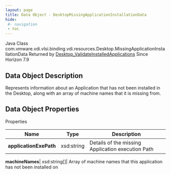 ```yaml
---
layout: page
title: Data Object - DesktopMissingApplicationInstallationData
hide:
 #- navigation
 - toc
---
```






Java Class
    com.vmware.vdi.vlsi.binding.vdi.resources.Desktop.MissingApplicationInstallationData
Returned by
     [Desktop_ValidateInstalledApplications](vdi.resources.Desktop.md#validateInstalledApplications)
Since 
    Horizon 7.9

## Data Object Description 

Represents information about an Application that has not been installed in the Desktop, along with an array of machine names that it is missing from. 

## Data Object Properties

Properties

Name |  Type |  Description   
---|---|---  
**applicationExePath**|  xsd:string|  Details of the missing Application execution Path   
  
**machineNames**|  xsd:string[]|  Array of machine names that this application has not been installed on   
  
  

  

